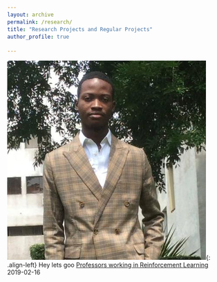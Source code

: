 ```yaml
---
layout: archive
permalink: /research/
title: "Research Projects and Regular Projects"
author_profile: true

---
```

![image-left](/assets/images/tosin.jpeg){: .align-left}
Hey lets goo
[Professors working in Reinforcement Learning](https://rupalibhati.github.io/RL-profs/)  
2019-02-16

